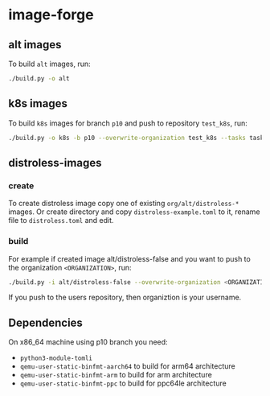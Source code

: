 # image-forge

## alt images
To build `alt` images, run:
```bash
./build.py -o alt
```

## k8s images
To build `k8s` images for branch `p10` and push to repository `test_k8s`, run:
```bash
./build.py -o k8s -b p10 --overwrite-organization test_k8s --tasks tasks.json --tags tags.json
```

## distroless-images
### create
To create distroless image copy one of existing `org/alt/distroless-*` images.
Or create directory and copy `distroless-example.toml` to it, rename file to
`distroless.toml` and edit.

### build
For example if created image alt/distroless-false and you want to push to
the organization `<ORGANIZATION>`, run:
```bash
./build.py -i alt/distroless-false --overwrite-organization <ORGANIZATION>
```
If you push to the users repository, then organiztion is your username.

## Dependencies
On x86_64 machine using p10 branch you need:
- `python3-module-tomli`
- `qemu-user-static-binfmt-aarch64` to build for arm64 architecture
- `qemu-user-static-binfmt-arm` to build for arm architecture
- `qemu-user-static-binfmt-ppc` to build for ppc64le architecture
